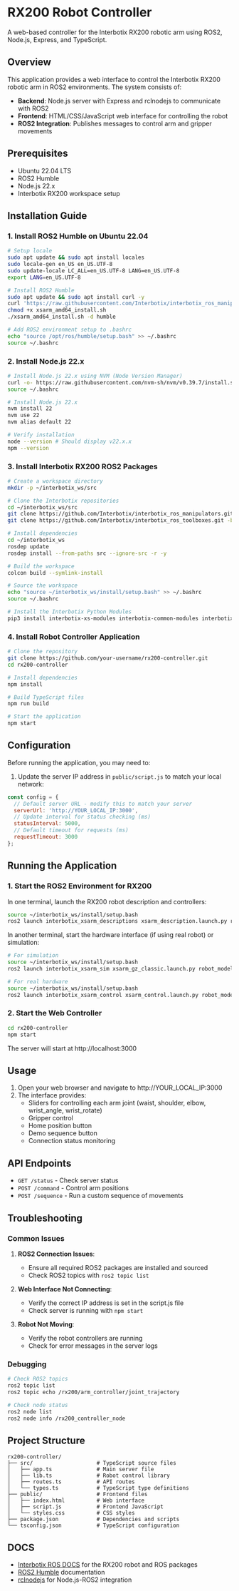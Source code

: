 # RX200 Robot Controller

A web-based controller for the Interbotix RX200 robotic arm using ROS2, Node.js, Express, and TypeScript.

## Overview

This application provides a web interface to control the Interbotix RX200 robotic arm in ROS2 environments. The system consists of:

- **Backend**: Node.js server with Express and rclnodejs to communicate with ROS2
- **Frontend**: HTML/CSS/JavaScript web interface for controlling the robot
- **ROS2 Integration**: Publishes messages to control arm and gripper movements

## Prerequisites

- Ubuntu 22.04 LTS
- ROS2 Humble
- Node.js 22.x
- Interbotix RX200 workspace setup

## Installation Guide

### 1. Install ROS2 Humble on Ubuntu 22.04

```bash
# Setup locale
sudo apt update && sudo apt install locales
sudo locale-gen en_US en_US.UTF-8
sudo update-locale LC_ALL=en_US.UTF-8 LANG=en_US.UTF-8
export LANG=en_US.UTF-8

# Install ROS2 Humble
sudo apt update && sudo apt install curl -y
curl 'https://raw.githubusercontent.com/Interbotix/interbotix_ros_manipulators/main/interbotix_ros_xsarms/install/amd64/xsarm_amd64_install.sh' > xsarm_amd64_install.sh
chmod +x xsarm_amd64_install.sh
./xsarm_amd64_install.sh -d humble

# Add ROS2 environment setup to .bashrc
echo "source /opt/ros/humble/setup.bash" >> ~/.bashrc
source ~/.bashrc
```

### 2. Install Node.js 22.x

```bash
# Install Node.js 22.x using NVM (Node Version Manager)
curl -o- https://raw.githubusercontent.com/nvm-sh/nvm/v0.39.7/install.sh | bash
source ~/.bashrc

# Install Node.js 22.x
nvm install 22
nvm use 22
nvm alias default 22

# Verify installation
node --version # Should display v22.x.x
npm --version
```

### 3. Install Interbotix RX200 ROS2 Packages

```bash
# Create a workspace directory
mkdir -p ~/interbotix_ws/src

# Clone the Interbotix repositories
cd ~/interbotix_ws/src
git clone https://github.com/Interbotix/interbotix_ros_manipulators.git -b humble
git clone https://github.com/Interbotix/interbotix_ros_toolboxes.git -b humble

# Install dependencies
cd ~/interbotix_ws
rosdep update
rosdep install --from-paths src --ignore-src -r -y

# Build the workspace
colcon build --symlink-install

# Source the workspace
echo "source ~/interbotix_ws/install/setup.bash" >> ~/.bashrc
source ~/.bashrc

# Install the Interbotix Python Modules
pip3 install interbotix-xs-modules interbotix-common-modules interbotix-perception-modules
```

### 4. Install Robot Controller Application

```bash
# Clone the repository
git clone https://github.com/your-username/rx200-controller.git
cd rx200-controller

# Install dependencies
npm install

# Build TypeScript files
npm run build

# Start the application
npm start
```

## Configuration

Before running the application, you may need to:

1. Update the server IP address in `public/script.js` to match your local network:

```javascript
const config = {
  // Default server URL - modify this to match your server
  serverUrl: 'http://YOUR_LOCAL_IP:3000',
  // Update interval for status checking (ms)
  statusInterval: 5000,
  // Default timeout for requests (ms)
  requestTimeout: 3000
};
```

## Running the Application

### 1. Start the ROS2 Environment for RX200

In one terminal, launch the RX200 robot description and controllers:

```bash
source ~/interbotix_ws/install/setup.bash
ros2 launch interbotix_xsarm_descriptions xsarm_description.launch.py robot_model:=rx200 use_rviz:=true
```

In another terminal, start the hardware interface (if using real robot) or simulation:

```bash
# For simulation
source ~/interbotix_ws/install/setup.bash
ros2 launch interbotix_xsarm_sim xsarm_gz_classic.launch.py robot_model:=rx200

# For real hardware
source ~/interbotix_ws/install/setup.bash
ros2 launch interbotix_xsarm_control xsarm_control.launch.py robot_model:=rx200
```

### 2. Start the Web Controller

```bash
cd rx200-controller
npm start
```

The server will start at http://localhost:3000

## Usage

1. Open your web browser and navigate to http://YOUR_LOCAL_IP:3000
2. The interface provides:
    - Sliders for controlling each arm joint (waist, shoulder, elbow, wrist_angle, wrist_rotate)
    - Gripper control
    - Home position button
    - Demo sequence button
    - Connection status monitoring

## API Endpoints

- `GET /status` - Check server status
- `POST /command` - Control arm positions
- `POST /sequence` - Run a custom sequence of movements

## Troubleshooting

### Common Issues

1. **ROS2 Connection Issues**:
    - Ensure all required ROS2 packages are installed and sourced
    - Check ROS2 topics with `ros2 topic list`

2. **Web Interface Not Connecting**:
    - Verify the correct IP address is set in the script.js file
    - Check server is running with `npm start`

3. **Robot Not Moving**:
    - Verify the robot controllers are running
    - Check for error messages in the server logs

### Debugging

```bash
# Check ROS2 topics
ros2 topic list
ros2 topic echo /rx200/arm_controller/joint_trajectory

# Check node status
ros2 node list
ros2 node info /rx200_controller_node
```

## Project Structure

```
rx200-controller/
├── src/                    # TypeScript source files
│   ├── app.ts              # Main server file
│   ├── lib.ts              # Robot control library
│   ├── routes.ts           # API routes
│   └── types.ts            # TypeScript type definitions
├── public/                 # Frontend files
│   ├── index.html          # Web interface
│   ├── script.js           # Frontend JavaScript
│   └── styles.css          # CSS styles
├── package.json            # Dependencies and scripts
└── tsconfig.json           # TypeScript configuration
```
## DOCS

- [Interbotix ROS DOCS](https://docs.trossenrobotics.com/interbotix_xsarms_docs/ros_interface/ros2.html) for the RX200 robot and ROS packages
- [ROS2 Humble](https://docs.ros.org/en/humble/) documentation
- [rclnodejs](https://github.com/RobotWebTools/rclnodejs) for Node.js-ROS2 integration